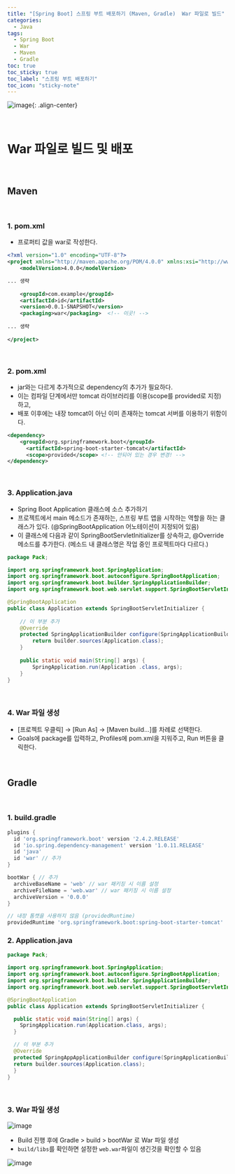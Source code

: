 ```yaml
---
title: "[Spring Boot] 스프링 부트 배포하기 (Maven, Gradle)  War 파일로 빌드"
categories:
  - Java
tags:
  - Spring Boot
  - War
  - Maven
  - Gradle
toc: true
toc_sticky: true
toc_label: "스프링 부트 배포하기"
toc_icon: "sticky-note"
---
```


![image](https://github.com/leechanwoo-kor/leechanwoo-kor.github.io/assets/55765292/f7221448-02bc-45a6-b8d5-574b9e45b3ae){: .align-center}


<br>

# War 파일로 빌드 및 배포

<br>

## Maven

<br>

### 1. pom.xml

- 프로퍼티 값을 war로 작성한다.

```xml
<?xml version="1.0" encoding="UTF-8"?>
<project xmlns="http://maven.apache.org/POM/4.0.0" xmlns:xsi="http://www.w3.org/2001/XMLSchema-instance" xsi:schemaLocation="http://maven.apache.org/POM/4.0.0 https://maven.apache.org/xsd/maven-4.0.0.xsd">
	<modelVersion>4.0.0</modelVersion>

... 생략
    
	<groupId>com.example</groupId>
	<artifactId>id</artifactId>
	<version>0.0.1-SNAPSHOT</version>
	<packaging>war</packaging>  <!-- 이곳! -->
    
... 생략
	
</project>
```

<br>

### 2. pom.xml

- jar와는 다르게 추가적으로 dependency의 추가가 필요하다.
- 이는 컴파일 단계에서만 tomcat 라이브러리를 이용(scope를 provided로 지정) 하고,
- 배포 이후에는 내장 tomcat이 아닌 이미 존재하는 tomcat 서버를 이용하기 위함이다.

```xml
<dependency>
    <groupId>org.springframework.boot</groupId>
      <artifactId>spring-boot-starter-tomcat</artifactId>
      <scope>provided</scope> <!-- 안되어 있는 경우 변경! -->
</dependency>
```

<br>

### 3. Application.java

- Spring Boot Application 클래스에 소스 추가하기
- 프로젝트에서 main 메소드가 존재하는, 스프링 부트 앱을 시작하는 역할을 하는 클래스가 있다. (@SpringBootApplication 어노테이션이 지정되어 있음)
- 이 클래스에 다음과 같이 SpringBootServletInitializer를 상속하고, @Override 메소드를 추가한다. (메소드 내 클래스명은 작업 중인 프로젝트마다 다르다.)

```java
package Pack;

import org.springframework.boot.SpringApplication;
import org.springframework.boot.autoconfigure.SpringBootApplication;
import org.springframework.boot.builder.SpringApplicationBuilder;
import org.springframework.boot.web.servlet.support.SpringBootServletInitializer;

@SpringBootApplication
public class Application extends SpringBootServletInitializer {
	
  	// 이 부분 추가
	@Override
	protected SpringApplicationBuilder configure(SpringApplicationBuilder builder) {
		return builder.sources(Application.class);
	}
	
	public static void main(String[] args) {
		SpringApplication.run(Application .class, args);
	}
}
```

<br>

### 4. War 파일 생성

- [프로젝트 우클릭] → [Run As]  → [Maven build...]를 차례로 선택한다.
- Goals에 package를 입력하고, Profiles에 pom.xml을 지워주고, Run 버튼을 클릭한다.

<br>

## Gradle

<br>

### 1. build.gradle

```gradle
plugins {
  id 'org.springframework.boot' version '2.4.2.RELEASE'
  id 'io.spring.dependency-management' version '1.0.11.RELEASE'
  id 'java'
  id 'war' // 추가
}

bootWar { // 추가
  archiveBaseName = 'web' // war 패키징 시 이름 설정
  archiveFileName = 'web.war' // war 패키징 시 이름 설정
  archiveVersion = '0.0.0'
}

// 내장 톰캣을 사용하지 않음 (providedRuntime)
providedRuntime 'org.springframework.boot:spring-boot-starter-tomcat'
```

### 2. Application.java

```java
package Pack;

import org.springframework.boot.SpringApplication;
import org.springframework.boot.autoconfigure.SpringBootApplication;
import org.springframework.boot.builder.SpringApplicationBuilder;
import org.springframework.boot.web.servlet.support.SpringBootServletInitializer;

@SpringBootApplication
public class Application extends SpringBootServletInitializer {

  public static void main(String[] args) {
    SpringApplication.run(Application.class, args);
  }

  // 이 부분 추가
  @Override
  protected SpringAppApplicationBuilder configure(SpringApplicationBuilder builder) {
  return builder.sources(Application.class);
  }
}
```

<br>

### 3. War 파일 생성

![image](https://github.com/leechanwoo-kor/leechanwoo-kor.github.io/assets/55765292/e5576292-77c4-467e-ba89-558e1fa5590d)

- Build 진행 후에 Gradle > build > bootWar 로 War 파일 생성
- `build/libs`를 확인하면 설정한 `web.war`파일이 생긴것을 확인할 수 있음

![image](https://github.com/leechanwoo-kor/leechanwoo-kor.github.io/assets/55765292/3846cff8-c6ec-4206-8228-f18a037a2cfb)
